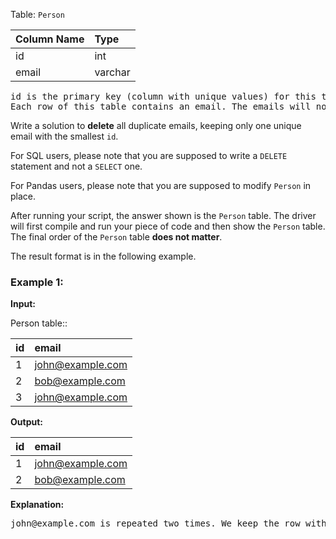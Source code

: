 Table: `Person`

| Column Name | Type    |
| :---------- | :------ |
| id          | int     |
| email       | varchar |

<pre>
id is the primary key (column with unique values) for this table.
Each row of this table contains an email. The emails will not contain uppercase letters.
</pre>

Write a solution to **delete** all duplicate emails, keeping only one unique email with the smallest `id`.

For SQL users, please note that you are supposed to write a `DELETE` statement and not a `SELECT` one.

For Pandas users, please note that you are supposed to modify `Person` in place.

After running your script, the answer shown is the `Person` table. The driver will first compile and run your piece of code and then show the `Person` table. The final order of the `Person` table **does not matter**.

The result format is in the following example.

### Example 1:

**Input:**

Person table::

| id  | email            |
| :-- | :--------------- |
| 1   | john@example.com |
| 2   | bob@example.com  |
| 3   | john@example.com |

**Output:**

| id  | email            |
| :-- | :--------------- |
| 1   | john@example.com |
| 2   | bob@example.com  |

**Explanation:**

<pre>
john@example.com is repeated two times. We keep the row with the smallest Id = 1.
</pre>

